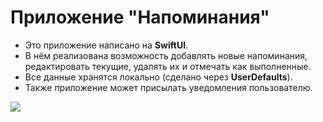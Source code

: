 # Приложение "Напоминания"

- Это приложение написано на **SwiftUI**.
- В нём реализована возможность добавлять новые напоминания, редактировать текущие, удалять их и отмечать как выполненные.
- Все данные хранятся локально (сделано через **UserDefaults**).
- Также приложение может присылать уведомления пользователю.

![](screenshots/app_process.gif)
